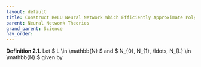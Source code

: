 ```yaml
---
layout: default
title: Construct ReLU Neural Network Which Efficiently Approximate Polynomials (Part 1)
parent: Neural Network Theories
grand_parent: Science
nav_order: 
---
```


**Definition 2.1.** Let $ L \in \mathbb{N} $ and $ N_{0}, N_{1}, \ldots, N_{L} \in \mathbb{N} $ given by

